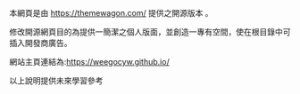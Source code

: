 本網頁是由 https://themewagon.com/ 提供之開源版本 。

修改開源網頁目的為提供一簡潔之個人版面，並創造一專有空間，使在根目錄中可插入開發商廣告。

網站主頁連結為:https://weegocyw.github.io/

以上說明提供未來學習參考
